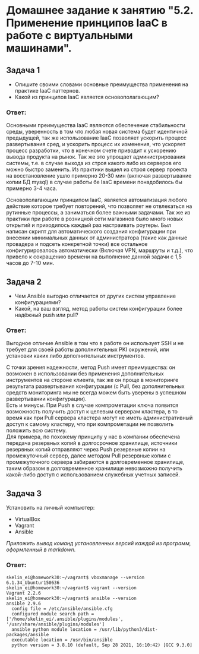 # Домашнее задание к занятию "5.2. Применение принципов IaaC в работе с виртуальными машинами".

## Задача 1
* Опишите своими словами основные преимущества применения на практике IaaC паттернов.
* Какой из принципов IaaC является основополагающим?

### Ответ:
Основными преимущества IaaC являются обеспечение стабильности среды, уверенность в том что любая новая система будет
идентичной предыдущей, так же использование IaaC позволяет ускорить процесс развертывания сред, и ускорить процесс их
изменения, что ускоряет процесс разработки, что в конечном счете приводит к ускорению вывода продукта на рынок. Так же это упрощает администрирования системы, т.е. в случае выхода из строя какого либо из серверов его можно быстро заменить. Из практики вышел из строя сервер проекта на восстановление ушло примерно 20-30 мин (включая развертывание копии БД mysql) в случае работы бе IaaC времени понадобилось бы примерно 3-4 часа.

Основополагающим принципом IaaC, является автоматизация любого действие которое
требует повторений, что позволяет не отвлекаться на рутинные процессы, а заниматься более важными задачами. Так же из практики при работе в розницной сети магазинов было много новых открытий и приходилось каждый раз настраивать роутеры. Был написан скрипт для автоматического создания конфигурации при внесении минимальных данных от администратора (такие как данные провадера и подсеть конкретной точки) все остальное конфигурировалось автоматически (Включая VPN, маршруты и т.д.), что привело к сокращению времени на выполнение данной задачи с 1,5 часов до 7-10 мин.

## Задача 2
* Чем Ansible выгодно отличается от других систем управление конфигурациями?
* Какой, на ваш взгляд, метод работы систем конфигурации более надёжный push или pull?

### Ответ:
Выгодное отличие Ansible в том что в работе он использует SSH и не требует для своей работы дополнительных PKI 
окружений, или установки каких либо дополнительных инструментов.

С точки зрения надежности, метод Push имеет преимущества: он возможен в использовании без применения дополнительных
инструментов на стороне клиента, так же он проще в мониторинге результата развертывания конфигурации (с Pull, без
дополнительных средств мониторинга мы не всегда можем быть уверены в успешном развертывании конфигурации).   
Есть и минусы. При Push в случае компрометации ключа появится 
возможность получить доступ к целевым серверам кластера, в то время как при Pull сервера кластера могут не иметь 
административный доступ к самому кластеру, что при компрометации не позволить положить всю систему.   
Для примера, по похожему принципу у нас в компании обеспечена передача резервных копий в долгосрочное хранилище,
источники резервных копий отправляют через Push резервные копии на промежуточный сервер, далее методом Pull резервные 
копии с промежуточного сервера забираются в долговременное хранилище, таким образом в долговременное хранилище 
невозможно получить какой-либо доступ с использованием служебных учетных записей.

## Задача 3
Установить на личный компьютер:
* VirtualBox
* Vagrant
* Ansible

_Приложить вывод команд установленных версий каждой из программ, оформленный в markdown._

### Ответ:
```shell
skelin_ei@homework30:~/vagrant$ vboxmanage --version
6.1.34_Ubuntur150636
skelin_ei@homework30:~/vagrant$ vagrant --version
Vagrant 2.2.6
skelin_ei@homework30:~/vagrant$ ansible --version
ansible 2.9.6
  config file = /etc/ansible/ansible.cfg
  configured module search path = ['/home/skelin_ei/.ansible/plugins/modules', '/usr/share/ansible/plugins/modules']
  ansible python module location = /usr/lib/python3/dist-packages/ansible
  executable location = /usr/bin/ansible
  python version = 3.8.10 (default, Sep 28 2021, 16:10:42) [GCC 9.3.0]
